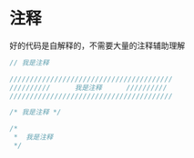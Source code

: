 # 注释

好的代码是自解释的，不需要大量的注释辅助理解  

```js
// 我是注释
```

```js
////////////////////////////////////////
//////////      我是注释      //////////
////////////////////////////////////////
```

```js
/* 我是注释 */
```

```js
/*
 *  我是注释
 */
```